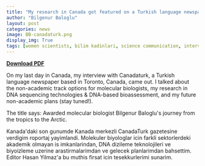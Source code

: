 ```yaml
---
title: "My research in Canada got featured on a Turkish language newspaper (CanadaTurk) based in Canada"
author: "Bilgenur Baloglu"
layout: post
categories: news
image: BB-canadaturk.png
display_img: True
tags: [women scientists, bilim kadinlari, science communication, interview]
---
```


<p><a href="/assets/Canadaturk-BB.pdf"><strong>Download PDF</strong></a></p>

On my last day in Canada, my interview with Canadaturk, a Turkish language newspaper based in Toronto, Canada, came out. I talked about the non-academic track options for molecular biologists, my research in DNA sequencing technologies & DNA-based bioassessment, and my future non-academic plans (stay tuned!).

The title says: Awarded molecular biologist Bilgenur Baloglu's journey from the tropics to the Arctic.

Kanada'daki son gunumde Kanada merkezli CanadaTurk gazetesine verdigim roportaj yayimlandi. Molekuler biyologlar icin farkli sektorlerdeki akademik olmayan is imkanlarindan, DNA dizileme teknolojileri ve biyoizleme uzerine arastirmalarimdan ve gelecek planlarimdan bahsettim. Editor Hasan Yilmaz'a bu muthis firsat icin tesekkurlerimi sunarim. 
